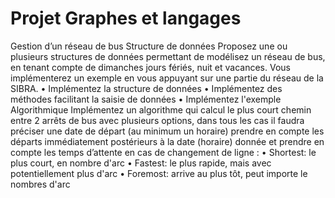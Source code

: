 # Projet Graphes et langages
Gestion d’un réseau de bus
Structure de données
Proposez une ou plusieurs structures de données permettant de modélisez un réseau de bus, en tenant
compte de dimanches jours fériés, nuit et vacances.
Vous implémenterez un exemple en vous appuyant sur une partie du réseau de la SIBRA.
• Implémentez la structure de données
• Implémentez des méthodes facilitant la saisie de données
• Implémentez l'exemple
Algorithmique
Implémentez un algorithme qui calcul le plus court chemin entre 2 arrêts de bus avec plusieurs options,
dans tous les cas il faudra préciser une date de départ (au minimum un horaire) prendre en compte les
départs immédiatement postérieurs à la date (horaire) donnée et prendre en compte les temps d’attente
en cas de changement de ligne :
• Shortest: le plus court, en nombre d'arc
• Fastest: le plus rapide, mais avec potentiellement plus d'arc
• Foremost: arrive au plus tôt, peut importe le nombres d'arc
